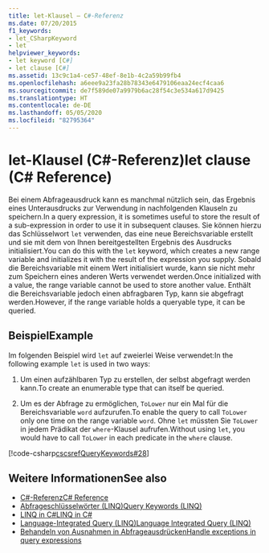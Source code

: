 ```yaml
---
title: let-Klausel – C#-Referenz
ms.date: 07/20/2015
f1_keywords:
- let_CSharpKeyword
- let
helpviewer_keywords:
- let keyword [C#]
- let clause [C#]
ms.assetid: 13c9c1a4-ce57-48ef-8e1b-4c2a59b99fb4
ms.openlocfilehash: a6eee9a23fa28b78343e6479106eaa24ecf4caa6
ms.sourcegitcommit: de7f589de07a9979b6ac28f54c3e534a617d9425
ms.translationtype: HT
ms.contentlocale: de-DE
ms.lasthandoff: 05/05/2020
ms.locfileid: "82795364"
---
```

# <a name="let-clause-c-reference"></a><span data-ttu-id="b8cce-102">let-Klausel (C#-Referenz)</span><span class="sxs-lookup"><span data-stu-id="b8cce-102">let clause (C# Reference)</span></span>

<span data-ttu-id="b8cce-103">Bei einem Abfrageausdruck kann es manchmal nützlich sein, das Ergebnis eines Unterausdrucks zur Verwendung in nachfolgenden Klauseln zu speichern.</span><span class="sxs-lookup"><span data-stu-id="b8cce-103">In a query expression, it is sometimes useful to store the result of a sub-expression in order to use it in subsequent clauses.</span></span> <span data-ttu-id="b8cce-104">Sie können hierzu das Schlüsselwort `let` verwenden, das eine neue Bereichsvariable erstellt und sie mit dem von Ihnen bereitgestellten Ergebnis des Ausdrucks initialisiert.</span><span class="sxs-lookup"><span data-stu-id="b8cce-104">You can do this with the `let` keyword, which creates a new range variable and initializes it with the result of the expression you supply.</span></span> <span data-ttu-id="b8cce-105">Sobald die Bereichsvariable mit einem Wert initialisiert wurde, kann sie nicht mehr zum Speichern eines anderen Werts verwendet werden.</span><span class="sxs-lookup"><span data-stu-id="b8cce-105">Once initialized with a value, the range variable cannot be used to store another value.</span></span> <span data-ttu-id="b8cce-106">Enthält die Bereichsvariable jedoch einen abfragbaren Typ, kann sie abgefragt werden.</span><span class="sxs-lookup"><span data-stu-id="b8cce-106">However, if the range variable holds a queryable type, it can be queried.</span></span>

## <a name="example"></a><span data-ttu-id="b8cce-107">Beispiel</span><span class="sxs-lookup"><span data-stu-id="b8cce-107">Example</span></span>

<span data-ttu-id="b8cce-108">Im folgenden Beispiel wird `let` auf zweierlei Weise verwendet:</span><span class="sxs-lookup"><span data-stu-id="b8cce-108">In the following example `let` is used in two ways:</span></span>

1. <span data-ttu-id="b8cce-109">Um einen aufzählbaren Typ zu erstellen, der selbst abgefragt werden kann.</span><span class="sxs-lookup"><span data-stu-id="b8cce-109">To create an enumerable type that can itself be queried.</span></span>

2. <span data-ttu-id="b8cce-110">Um es der Abfrage zu ermöglichen, `ToLower` nur ein Mal für die Bereichsvariable `word` aufzurufen.</span><span class="sxs-lookup"><span data-stu-id="b8cce-110">To enable the query to call `ToLower` only one time on the range variable `word`.</span></span> <span data-ttu-id="b8cce-111">Ohne `let` müssten Sie `ToLower` in jedem Prädikat der `where`-Klausel aufrufen.</span><span class="sxs-lookup"><span data-stu-id="b8cce-111">Without using `let`, you would have to call `ToLower` in each predicate in the `where` clause.</span></span>

[!code-csharp[cscsrefQueryKeywords#28](~/samples/snippets/csharp/VS_Snippets_VBCSharp/CsCsrefQueryKeywords/CS/Let.cs#28)]

## <a name="see-also"></a><span data-ttu-id="b8cce-112">Weitere Informationen</span><span class="sxs-lookup"><span data-stu-id="b8cce-112">See also</span></span>

- [<span data-ttu-id="b8cce-113">C#-Referenz</span><span class="sxs-lookup"><span data-stu-id="b8cce-113">C# Reference</span></span>](../index.md)
- [<span data-ttu-id="b8cce-114">Abfrageschlüsselwörter (LINQ)</span><span class="sxs-lookup"><span data-stu-id="b8cce-114">Query Keywords (LINQ)</span></span>](query-keywords.md)
- [<span data-ttu-id="b8cce-115">LINQ in C#</span><span class="sxs-lookup"><span data-stu-id="b8cce-115">LINQ in C#</span></span>](../../linq/index.md)
- [<span data-ttu-id="b8cce-116">Language-Integrated Query (LINQ)</span><span class="sxs-lookup"><span data-stu-id="b8cce-116">Language Integrated Query (LINQ)</span></span>](../../programming-guide/concepts/linq/index.md)
- [<span data-ttu-id="b8cce-117">Behandeln von Ausnahmen in Abfrageausdrücken</span><span class="sxs-lookup"><span data-stu-id="b8cce-117">Handle exceptions in query expressions</span></span>](../../linq/handle-exceptions-in-query-expressions.md)
